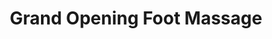 ---
title: "Grand Opening Foot Massage"
url: /albuquerque/grand-opening-foot-massage/
shop: massage
---